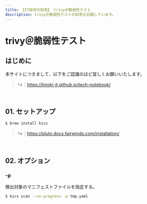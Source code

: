 ```yaml
---
title: 【IT技術の知見】 trivy＠脆弱性テスト
description: trivy＠脆弱性テストの知見を記録しています。
---
```


# trivy＠脆弱性テスト

## はじめに

本サイトにつきまして、以下をご認識のほど宜しくお願いいたします。

> ↪️：https://hiroki-it.github.io/tech-notebook/

<br>

## 01. セットアップ

```bash
$ brew install kics
```

> ↪️：https://pluto.docs.fairwinds.com/installation/

<br>

## 02. オプション

### -p

検出対象のマニフェストファイルを指定する。

```bash
$ kics scan --no-progress -p tmp.yaml
```

<br>
